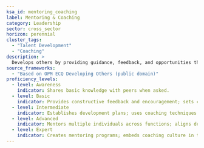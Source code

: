 ```yaml
---
ksa_id: mentoring_coaching
label: Mentoring & Coaching
category: Leadership
sector: cross_sector
horizon: perennial
cluster_tags:
  - "Talent Development"
  - "Coaching"
description: >
  Develops others by providing guidance, feedback, and opportunities that foster growth and performance.
source_frameworks:
  - "Based on OPM ECQ Developing Others (public domain)"
proficiency_levels:
  - level: Awareness
    indicator: Shares basic knowledge with peers when asked.
  - level: Basic
    indicator: Provides constructive feedback and encouragement; sets clear expectations for mentees.
  - level: Intermediate
    indicator: Establishes development plans; uses coaching techniques (e.g., open-ended questions) to build capability.
  - level: Advanced
    indicator: Mentors multiple individuals across functions; aligns development efforts with organizational succession planning.
  - level: Expert
    indicator: Creates mentoring programs; embeds coaching culture in the organization; builds pipelines of future leaders.
---
```

